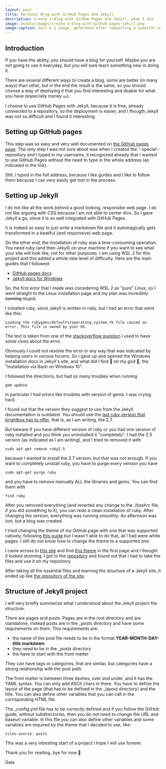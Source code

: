 ```yaml
---
layout: post
title: Personal Blog with GitHub Pages and Jekyll
description: Create a Blog with GitHub Pages and Jekyll, what I did
image: assets/images/create-a-blog-with-github-pages-jekill.png
image-caption: Dall-e 2 image, generated after requesting a seaotter with a ruby earring, oil painting
---
```


## Introduction
If you have the ability, you should have a blog for yourself. Maybe you are not going to
use it everyday, but you will sure learn something new in doing it.<br>

There are several different ways to create a blog, some are better (in many ways) than other,
but in the end the result is the same, so you should choose a way of deploying it
that you find interesting and doable for what you have (especially money 💶).<br>

I choose to use GitHub Pages with Jekyll, because it is free, already connected to a repository,
so the deployment is easier, and I thougth Jekyll was not so difficult and I found it interesting.

## Setting up GitHub pages
This step was so easy and very well documented on [the GitHub pages page](https://pages.github.com).
The only step I was not sure about was when I created the ✨special✨ repository and I typed in my username,
it recognized already that I wanted to use GitHub Pages without the need to type in the whole address
(as indicated in the link).<br>

Still, I typed in the full address, because I like guides and I like to follow them because I can very easily
get lost in the process.

## Setting up Jekyll
I do not like all the work behind a good looking, responsibe web page. I do not like arguing with CSS because I am not
able to center divs. So I gave Jekyll a go, since it is so well integrated with GitHub Pages.<br>

It is indeed so easy to just write a markdown file and it automagically gets transformed in a beatiful (and responsive) web page.<br>

On the other end, the installation of ruby was a time-consuming operation. You need ruby (and then Jekyll) on your machine if you want to see what your site will look like, not for other purposes. I am using WSL 2 for this project
and this added a whole new level of difficulty. Here are the main guides that I followed:

- [GitHub pages docs](https://docs.github.com/en/pages/setting-up-a-github-pages-site-with-jekyll/about-github-pages-and-jekyll)
- [Jekyll docs for Windows](https://jekyllrb.com/docs/installation/windows/)

So, the first error that I made was considering WSL 2 as "pure" Linux, so I went straight to the Linux installation
page and my plan was incredibly <s>cunning</s> stupid.<br>

I installed ruby, since Jekyll is written in ruby, but I had an error that went like this:

    Loading the rubygems/defaults/operating_system.rb file caused an error. This file is owned by your OS.

The text is taken from one of the [stackoverflow question](https://stackoverflow.com/questions/72532160/unable-to-update-ruby-file-owned-by-os) I used to have some clues about the error.<br>

Obviously I could not resolve the error in any way that was indicated by helping users in various forums.
So I gave up and opened the Windows installation docs in Jekyll's site, and what did I find 👀 oh my god 👀,
the "Installation via Bash on Windows 10".<br>

I followed the directions, but had so many troubles when running

    gem update

in particular I had errors like troubles with version of gems. I was crying hard.<br>

I found out that the version they suggest to use from the Jekyll documentation is outdated.
You should use the [last ruby version that brightbox has to offer](https://www.brightbox.com/docs/ruby/ubuntu/#:~:text=Brightbox%20have%20been%20providing%20optimised,3%2C%20and%201.8.), that is, as I am writing, the 2.7.<br>

But beware if you have different version of ruby or you had one version of ruby installed and you think you
uninstalled it "completely".
I had the 2.5 version (as indicated as I am writing), and I tried to removed it with

    sudo apt-get remove ruby2.5

because I wanted to install the 2.7 version, but that was not enough. If you want to completely unistall ruby, you have to purge every version you have

    sudo apt-get purge ruby

and you have to remove manually ALL the libraries and gems. You can find them with

    find ruby

After you removed everything (and reverted any change to the ./bashrc file, if you did something to it), you can redo a clean installation of ruby. After changing the version, everything
was running smoothly. An afternoon was lost, but a blog was created.<br>

I tried changing the theme of my GitHub page with one that was supported natively,
following [this guide](https://docs.github.com/en/pages/setting-up-a-github-pages-site-with-jekyll/adding-a-theme-to-your-github-pages-site-using-jekyll) but I wasn't able to do that, all I had were white pages.
I still do not know how to change the theme to a supported one.<br>

I came across to [this site](https://jekyllthemes.io/free) and find [this theme](https://jekyllthemes.io/theme/forty-jekyll-theme) in the first page and I thought it looked stunning. I got to the [repository](https://github.com/andrewbanchich/forty-jekyll-theme) and found out that I had to take the files and use it on my repository.<br>

After taking all the essential files and learning the structure of a Jekyll site, it ended up like [the repository of the site](https://github.com/powder-craft/powder-craft.github.io).

## Structure of Jekyll project

I will very briefly summarize what I understood about the Jekyll project file structure.<br>

There are pages and posts. Pages are in the root directory and are standalone, instead posts are in the _posts directory and have some requirements on them.
This requirements are:

- the name of the post file needs to be in the format **YEAR-MONTH-DAY-title.markdown**
- they need to be in the _posts directory
- the have to start with the front matter

They can have tags or categories, that are similar, but categories have a strong relationship with the post path.<br>

The front matter is between three dashes, over and under, and it has the YAML syntax. You can only add ASCII chars in there. You have to define the layout of the page (that has to be defined in the _layout directory) and the title.
You can also define other variables that you can call in the corrisponding HTML file.<br>

The _config.yml file has to be correctly defined and if you follow the GitHub guide, without subdirectories, then you do not need to change the URL and baseurl variable.
In this file you can also define other variables and some variables are required by the theme that I decided to use, like:

    tiles-source: posts

This was a very intresting start of a project I hope I will use forever.<br>

Thank you for reading, bye for now 🚀<br>

Gaia